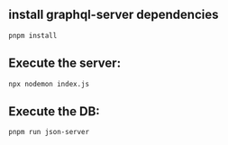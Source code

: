 ## install graphql-server dependencies
```
pnpm install
```

## Execute the server:
```
npx nodemon index.js
```

## Execute the DB:
```
pnpm run json-server
```